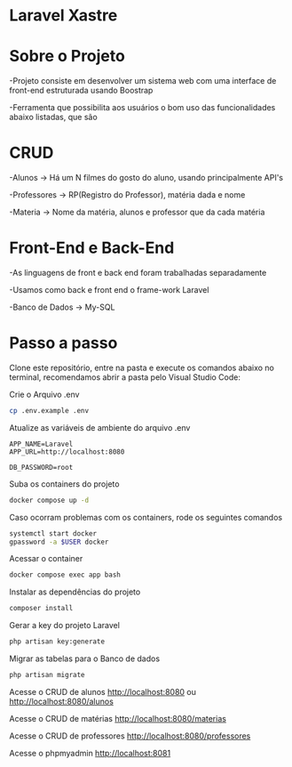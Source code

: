 
# Laravel Xastre

<h1> Sobre o Projeto </h1>
 -Projeto consiste em desenvolver um sistema web com uma interface de front-end estruturada usando Boostrap
 
 -Ferramenta que possibilita aos usuários o bom uso das funcionalidades abaixo listadas, que são
 
<h1> CRUD </h1>
 -Alunos -> Há um N filmes do gosto do aluno, usando principalmente API's
  
 -Professores -> RP(Registro do Professor), matéria dada e nome
 
 -Materia -> Nome da matéria, alunos e professor que da cada matéria

<h1> Front-End e Back-End </h1>
  
 -As linguagens de front e back end foram trabalhadas separadamente
  
 -Usamos como back e front end o frame-work Laravel
  
 -Banco de Dados -> My-SQL


<h1> Passo a passo </h1>
Clone este repositório, entre na pasta e execute os comandos abaixo no terminal, recomendamos abrir a pasta pelo Visual Studio Code:

Crie o Arquivo .env
```sh
cp .env.example .env
```


Atualize as variáveis de ambiente do arquivo .env
```dosini
APP_NAME=Laravel
APP_URL=http://localhost:8080

DB_PASSWORD=root
```


Suba os containers do projeto
```sh
docker compose up -d
```
Caso ocorram problemas com os containers, rode os seguintes comandos
```sh
systemctl start docker
gpassword -a $USER docker
```

Acessar o container
```sh
docker compose exec app bash
```


Instalar as dependências do projeto
```sh
composer install
```


Gerar a key do projeto Laravel
```sh
php artisan key:generate
```

Migrar as tabelas para o Banco de dados
```sh
php artisan migrate
```

Acesse o CRUD de alunos 
[http://localhost:8080](http://localhost:8080)
ou
[http://localhost:8080/alunos](http://localhost:8080/alunos)

Acesse o CRUD de matérias 
[http://localhost:8080/materias](http://localhost:8080/materias)

Acesse o CRUD de professores
[http://localhost:8080/professores](http://localhost:8080/professores)

Acesse o phpmyadmin
[http://localhost:8081](http://localhost:8081)

